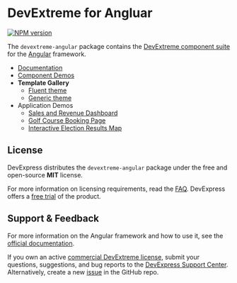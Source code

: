 # DevExtreme for Angluar

[![NPM version](https://img.shields.io/npm/v/devextreme-angular.svg?maxAge=43200)](https://www.npmjs.com/package/devextreme-angular)

The `devextreme-angular` package contains the [DevExtreme component suite](http://js.devexpress.com/Demos/WidgetsGallery/) for the [Angular](https://angular.io/) framework.

* [Documentation](https://js.devexpress.com/Angular/Documentation/Guide/Angular_Components/DevExtreme_Angular_Components/)
* [Component Demos](https://js.devexpress.com/Demos/WidgetsGallery/Demo/DataGrid/Overview/Angular/Light/)
* **Template Gallery**
    * [Fluent theme](https://devexpress.github.io/devextreme-ui-template-gallery/fluent.blue.light/angular/default/#/crm-contact-list)
    * [Generic theme](https://devexpress.github.io/devextreme-ui-template-gallery/generic.light.compact/angular/default/#/crm-contact-list)
* Application Demos
    * [Sales and Revenue Dashboard](https://github.com/DevExpress/SalesViewer)
    * [Golf Course Booking Page](https://github.com/DevExpress/golfclub)
    * [Interactive Election Results Map](https://github.com/DevExpress/dx-election)

## License

DevExpress distributes the `devextreme-angular` package under the free and open-source **MIT** license.

For more information on licensing requirements, read the [FAQ](https://js.devexpress.com/Licensing/). DevExpress offers a [free trial](http://js.devexpress.com/Buy/) of the product.

## Support & Feedback

For more information on the Angular framework and how to use it, see the [official documentation](https://angular.io/docs).

If you own an active [commercial DevExtreme license](https://js.devexpress.com/Licensing/#Commercial), submit your questions, suggestions, and bug reports to the [DevExpress Support Center](https://www.devexpress.com/sc). Alternatively, create a new [issue](https://github.com/DevExpress/devextreme/issues) in the GitHub repo.